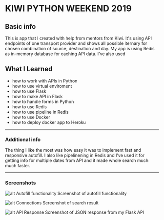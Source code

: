 # KIWI PYTHON WEEKEND 2019

## Basic info

This is app that I created with help from mentors from Kiwi. It's using API endpoints of one transport provider and shows all possible iternary for chosen combination of source, destination and day.
My app is using Redis as in-memory database for caching API data. I've also used 
## What I Learned
* how to work with APIs in Python
* how to use virtual enviroment
* how to use Flask
* how to make API in Flask
* how to handle forms in Python
* how to use Redis
* how to use pipeline in Redis
* how to use Docker
* how to deploy docker app to Heroku

---
### Additional info
The thing I like the most was how easy it was to implement fast and responsive autofill. I also like pipelinening in Redis and I've used it for getting info for multiple dates from API and it made whole search much much faster.

---
### Screenshots
![alt Autofill functionality](https://i.imgur.com/hVBBBgf.png)
Screenshot of autofill functionality

![alt Connections](https://i.imgur.com/7wTT4A2.png)
Screenshot of search result

![alt API Response](https://i.imgur.com/T4BtKqa.png)
Screenshot of JSON response from my Flask API
